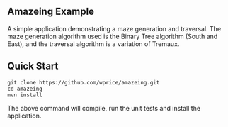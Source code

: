 Amazeing Example
----
A simple application demonstrating a maze generation and traversal. The maze 
generation algorithm used is the Binary Tree algorithm (South and East), and
the traversal algorithm is a variation of Tremaux.
 

Quick Start
---

```` 
git clone https://github.com/wprice/amazeing.git
cd amazeing
mvn install   
````

The above command will compile, run the unit tests and install the application.

